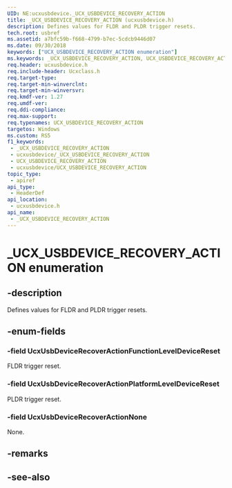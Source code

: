 ```yaml
---
UID: NE:ucxusbdevice._UCX_USBDEVICE_RECOVERY_ACTION
title: _UCX_USBDEVICE_RECOVERY_ACTION (ucxusbdevice.h)
description: Defines values for FLDR and PLDR trigger resets.
tech.root: usbref
ms.assetid: a7bfc59b-f668-4799-b7ec-5cdcb9446d07
ms.date: 09/30/2018
keywords: ["UCX_USBDEVICE_RECOVERY_ACTION enumeration"]
ms.keywords: _UCX_USBDEVICE_RECOVERY_ACTION, UCX_USBDEVICE_RECOVERY_ACTION,
req.header: ucxusbdevice.h
req.include-header: Ucxclass.h
req.target-type: 
req.target-min-winverclnt: 
req.target-min-winversvr: 
req.kmdf-ver: 1.27
req.umdf-ver: 
req.ddi-compliance: 
req.max-support: 
req.typenames: UCX_USBDEVICE_RECOVERY_ACTION
targetos: Windows
ms.custom: RS5
f1_keywords:
 - _UCX_USBDEVICE_RECOVERY_ACTION
 - ucxusbdevice/_UCX_USBDEVICE_RECOVERY_ACTION
 - UCX_USBDEVICE_RECOVERY_ACTION
 - ucxusbdevice/UCX_USBDEVICE_RECOVERY_ACTION
topic_type:
 - apiref
api_type:
 - HeaderDef
api_location:
 - ucxusbdevice.h
api_name:
 - _UCX_USBDEVICE_RECOVERY_ACTION
---
```


# _UCX_USBDEVICE_RECOVERY_ACTION enumeration


## -description

Defines values for FLDR and PLDR trigger resets.

## -enum-fields

### -field UcxUsbDeviceRecoverActionFunctionLevelDeviceReset 

FLDR trigger reset.

### -field UcxUsbDeviceRecoverActionPlatformLevelDeviceReset 

PLDR trigger reset.

### -field UcxUsbDeviceRecoverActionNone 

None.

## -remarks

## -see-also

